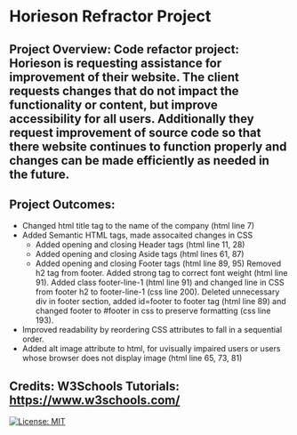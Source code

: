 # Horieson Refractor Project

## Project Overview: Code refactor project: Horieson is requesting assistance for improvement of their website.  The client requests changes that do not impact the functionality or content, but improve accessibility for all users.  Additionally they request improvement of source code so that there website continues to function properly and changes can be made efficiently as needed in the future.

## Project Outcomes:
* Changed html title tag to the name of the company (html line 7)
* Added Semantic HTML tags, made assocaited changes in CSS
    * Added  opening and closing Header tags (html line 11, 28)
    * Added opening and closing Aside tags (html lines 61, 87)
    * Added opening and closing Footer tags (html line 89, 95) Removed h2 tag from footer. Added strong tag to correct font weight (html line 91). Added class footer-line-1 (html line 91) and changed line in CSS from footer h2 to footer-line-1 (css line 200).  Deleted unnecessary div in footer section, added id=footer to footer tag (html line 89) and changed footer to #footer in css to preserve formatting (css line 193).
* Improved readability by reordering CSS attributes to fall in a sequential order.
* Added alt image attribute to html, for uvisually impaired users or users whose browser does not display image (html line 65, 73, 81)



## Credits: W3Schools Tutorials: https://www.w3schools.com/

[![License: MIT](https://img.shields.io/badge/License-MIT-yellow.svg)](./License.txt)


